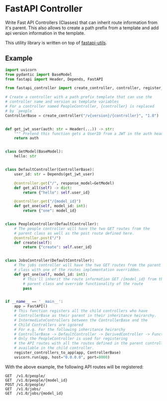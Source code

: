 # FastAPI Controller

Write Fast API Controllers (Classes) that can inherit route information from it's parent. This also allows to create a path prefix from a template and add api version information in the template.

This utility library is written on top of [fastapi-utils](https://github.com/dmontagu/fastapi-utils/).

## Example

```python
import uvicorn
from pydantic import BaseModel
from fastapi import Header, Depends, FastAPI

from fastapi_controller import create_controller, controller, register_controllers_to_app

# Create a controller with a path prefix template that can use the
# controller name and version as template variables
# For a controller named PeopleController, {controller} is replaced
# by `people`
ControllerBase = create_controller("/v{version}/{controller}", "1.0")


def get_jwt_user(auth: str = Header(...)) -> str:
    """ Pretend this function gets a UserID from a JWT in the auth header """
    return auth


class GetModel(BaseModel):
    hello: str


class DefaultController(ControllerBase):
    user_id: str = Depends(get_jwt_user)

    @controller.get("/", response_model=GetModel)
    def get_all(self) -> dict:
        return {"hello": self.user_id}

    @controller.get("/{model_id}")
    def get_one(self, model_id: int):
        return {"one": model_id}


class PeopleController(DefaultController):
    # The people controller will have the two GET routes from the
    # parent class as well as the post route defined here.
    @controller.post("/")
    def create(self):
        return {"create": self.user_id}


class JobsController(DefaultController):
    # The jobs controller will have the two GET routes from the parent
    # class with one of the routes implementation overridden.
    def get_one(self, model_id: int):
        # This'll inherit the route information GET /{model_id} from the
        # parent class and override functionality of the route
        pass


if __name__ == '__main__':
    app = FastAPI()
    # This function registers all the child controllers who have
    # ControllerBase as their parent in their inheritance heirarchy.
    # IntermediateControllers between the ControllerBase and the
    # Child Controllers are ignored
    # For e.g. For the following inheritance heirarchy
    # ControllerBase -> DefaultController -> DerivedController -> FunctionsController -> PeopleController
    # Only the PeopleController is used for registering
    # the API routes with all the routes defined in the parent controllers
    # available in the child controller.
    register_controllers_to_app(app, ControllerBase)
    uvicorn.run(app, host="0.0.0.0", port=8000)
```

With the above example, the following API routes will be registered:

```
GET  /v1.0/people/
GET  /v1.0/people/{model_id}
POST /v1.0/people/
GET  /v1.0/jobs/
GET  /v1.0/jobs/{model_id}
```
